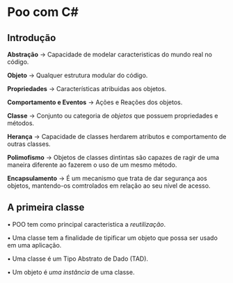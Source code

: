 # Poo com C#

## Introdução

**Abstração** -> Capacidade de modelar caracteristicas do mundo real no código.

**Objeto** -> Qualquer estrutura modular do código.

**Propriedades** -> Características atribuidas aos objetos.

**Comportamento e Eventos** -> Ações e Reações dos objetos.

**Classe** -> Conjunto ou categoria de *objetos* que possuem propriedades e métodos.

**Herança** -> Capacidade de classes herdarem atributos e comportamento de outras classes.

**Polimofismo** -> Objetos de classes dintintas são capazes de ragir de uma maneira diferente ao fazerem o uso de um mesmo método.

**Encapsulamento** -> É um mecanismo que trata de dar segurança aos objetos, mantendo-os comtrolados em relação ao seu nível de acesso.

## A primeira classe

• POO tem como principal caracteristica a *reutilização*.

• Uma classe tem a finalidade de tipificar um objeto que possa ser usado em uma aplicação.

• Uma classe é um Tipo Abstrato de Dado (TAD).

• Um objeto é *uma instância* de uma classe.


